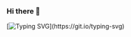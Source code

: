 ### Hi there 👋
[![Typing SVG](https://readme-typing-svg.herokuapp.com?font=comfortaa&color=01ea28&size=24&width=500&lines=Hi+everybody+I'm+Umutcan+👋;AQ+Automation+Engineer;Software+Test+Automation+Engineer;Greeting+From+Turkey;Nice+to+meet+you...)](https://git.io/typing-svg)


